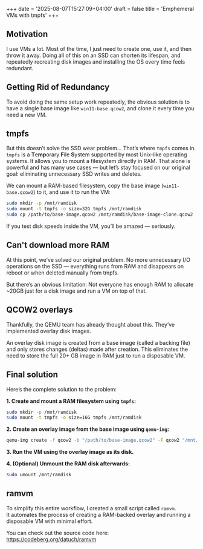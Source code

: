 +++
date = '2025-08-07T15:27:09+04:00'
draft = false
title = 'Emphemeral VMs with tmpfs'
+++

## Motivation

I use VMs a lot. Most of the time, I just need to create one, use it, and then throw it away. Doing all of this on an SSD can shorten its lifespan, and repeatedly recreating disk images and installing the OS every time feels redundant.

## Getting Rid of Redundancy

To avoid doing the same setup work repeatedly, the obvious solution is to have a single base image like `win11-base.qcow2`, and clone it every time you need a new VM.

## tmpfs

But this doesn’t solve the SSD wear problem... That’s where `tmpfs` comes in.  
`tmpfs` is a **T**e**mp**orary **F**ile **S**ystem supported by most Unix-like operating systems. It allows you to mount a filesystem directly in RAM. That alone is powerful and has many use cases — but let’s stay focused on our original goal: eliminating unnecessary SSD writes and deletes.

We can mount a RAM-based filesystem, copy the base image (`win11-base.qcow2`) to it, and use it to run the VM:

```bash
sudo mkdir -p /mnt/ramdisk
sudo mount -t tmpfs -o size=32G tmpfs /mnt/ramdisk
sudo cp /path/to/base-image.qcow2 /mnt/ramdisk/base-image-clone.qcow2
```
If you test disk speeds inside the VM, you’ll be amazed — seriously.

## Can't download more RAM

At this point, we’ve solved our original problem. No more unnecessary I/O operations on the SSD — everything runs from RAM and disappears on reboot or when deleted manually from tmpfs.

But there’s an obvious limitation:
Not everyone has enough RAM to allocate ~20GB just for a disk image and run a VM on top of that.

## QCOW2 overlays

Thankfully, the QEMU team has already thought about this.
They’ve implemented overlay disk images.

An overlay disk image is created from a base image (called a backing file) and only stores changes (deltas) made after creation. This eliminates the need to store the full 20+ GB image in RAM just to run a disposable VM.

## Final solution

Here’s the complete solution to the problem:

**1. Create and mount a RAM filesystem using `tmpfs`:**

```bash
sudo mkdir -p /mnt/ramdisk
sudo mount -t tmpfs -o size=16G tmpfs /mnt/ramdisk
```
**2. Create an overlay image from the base image using `qemu-img`:**

```bash
qemu-img create -f qcow2 -b "/path/to/base-image.qcow2" -F qcow2 "/mnt/ramdisk/base-image-overlay.qcow2"
```
**3. Run the VM using the overlay image as its disk.**

**4. (Optional) Unmount the RAM disk afterwards:**

```bash
sudo umount /mnt/ramdisk
```

## ramvm

To simplify this entire workflow, I created a small script called `ramvm`.  
It automates the process of creating a RAM-backed overlay and running a disposable VM with minimal effort.

You can check out the source code here:  
<a target="_blank" href="https://codeberg.org/datuch/ramvm">https://codeberg.org/datuch/ramvm</a>

